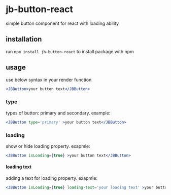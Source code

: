 # jb-button-react

simple button component for react with loading ability

## installation

run `npm install jb-button-react` to install package with npm

## usage

use below syntax in your render function

```jsx
<JBButton>your button text</JBButton>
```
### type

types of button: primary and secondary.
example:

```jsx
<JBButton type='primary' >your button text</JBButton>
```

### loading
show or hide loading property.
exapmle:

```jsx
<JBButton isLoading={true} >your button text</JBButton>
```
#### loading text
adding a text for loading property.
exapmle:

```jsx
<JBButton isLoading={true} loading-text='your loading text' >your button text</JBButton>
```
